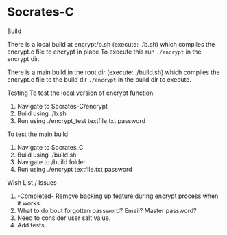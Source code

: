 # Socrates-C

Build

There is a local build at encrypt/b.sh (execute: ./b.sh) which compiles the encrypt.c file to encrypt in place
To execute this run 
```./encrypt```
in the encrypt dir.

There is a main build in the root dir (execute: ./build.sh) which compiles the encrypt.c file to the build dir
```./encrypt```
in the build dir to execute.

Testing
To test the local version of encrypt function:
1. Navigate to Socrates-C/encrypt
2. Build using ./b.sh
3. Run using ./encrypt_test textfile.txt password

To test the main build
1. Navigate to Socrates_C
2. Build using ./build.sh
3. Navigate to /build folder
4. Run using ./encrypt textfile.txt password


Wish List / Issues
1. -Completed- Remove backing up feature during encrypt process when it works.
2. What to do bout forgotten password? Email? Master password?
3. Need to consider user salt value.
4. Add tests

